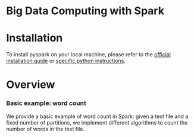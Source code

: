 # Big Data Computing with Spark

# Installation 
To install pyspark on your local machine, please refer to the [official installation guide](https://spark.apache.org/docs/latest/installation.html) or [specific python instructions](http://www.dei.unipd.it/~capri/BDC/PythonInstructions.html).

# Overview
### Basic example: word count
We provide a basic example of word count in Spark: given a text file and a fixed number of partitions, we implement different algorithms to count the number of words in the text file.

